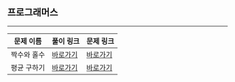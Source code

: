 ## 프로그래머스
---

문제 이름|풀이 링크|문제 링크|
------|---|---|
짝수와 홀수|[바로가기](https://github.com/HyungJun-Yoo/programmers/blob/main/Lv1/짝수와%20홀수.js)|[바로가기](https://school.programmers.co.kr/learn/courses/30/lessons/12937?language=javascript)|
평균 구하기|[바로가기](https://github.com/HyungJun-Yoo/programmers/Lv1/평균%20구하기.js)|[바로가기](https://school.programmers.co.kr/learn/courses/30/lessons/12944?language=javascript)|